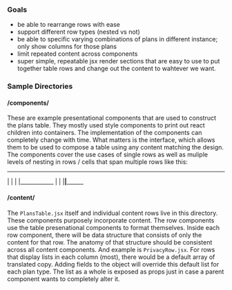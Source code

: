 ### Goals
- be able to rearrange rows with ease
- support different row types (nested vs not)
- be able to specific varying combinations of plans in different instance; only show columns for those plans
- limit repeated content across components
- super simple, repeatable jsx render sections that are easy to use to put together table rows and change out the content to wahtever we want.

### Sample Directories

#### /components/
These are example presentational components that are used to construct the plans table. They mostly used style components to print out react children into containers. The implementation of the components can completely change with time. What matters is the interface, which allows them to be used to compose a table using any content matching the design. The components cover the use cases of single rows as well as muliple levels of nesting in rows / cells that span multiple rows like this:
 ______  ___________
|      |
|      |____________
|      |
|______|____________


#### /content/
The `PlansTable.jsx` itself and individual content rows live in this directory. These components purposely incorporate content. The row components use the table presenational components to format themselves. Inside each row component, there will be data structure that consists of only the content for that row. The anatomy of that structure should be consistent across all content components. And example is `PrivacyRow.jsx`. For rows that display lists in each column (most), there would be a default array of translated copy. Adding fields to the object will override this default list for each plan type. The list as a whole is exposed as props just in case a parent component wants to completely alter it.